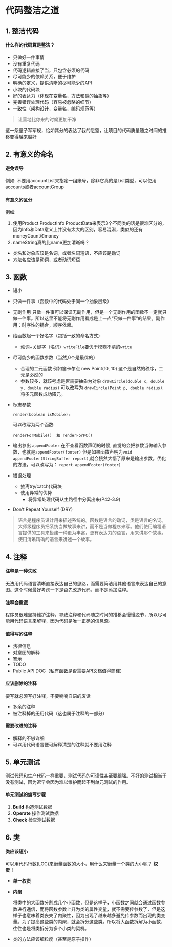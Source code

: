 代码整洁之道
=====================

## 1. 整洁代码

#### 什么样的代码算是整洁？
- 只做好一件事情
- 没有重复代码
- 代码逻辑直接了当，只包含必须的代码
- 尽可能少的依赖关系，便于维护
- 明确的定义，提供清晰的尽可能少的API
- 小块的代码块
- 好的表达力（体现在变量名，方法和类的抽象等）
- 完善错误处理代码（容易被忽略的细节）
- 一致性（架构设计，变量名，编码规范等）


> 让营地比你来的时候更加干净

这一条童子军军规，恰如其分的表达了我的愿望，让项目的代码质量随之时间的推移变得越来越好

## 2. 有意义的命名

#### 避免误导

例如: 不要用accountList来指定一组账号，除非它真的是List类型，可以使用accounts或者accountGroup

#### 有意义的区分

例如: 

1. 使用Product ProductInfo ProductData来表示3个不同类的话是很难区分的，因为Info和Data意义上并没有太大的区别，容易混淆，类似的还有moneyCount和money
2. nameString真的比name更加清晰吗？

- 类名和对象应该是名词，或者名词短语，不应该是动词
- 方法名应该是动词，或者动词短语


## 3. 函数

- 短小
- 只做一件事（函数中的代码处于同一个抽象层级）
- 无副作用 只做一件事可以保证无副作用，但是一个无副作用的函数不一定就只做一件事。所以这里不能将无副作用看成是上一点“只做一件事”的结果。副作用：时序性的耦合，顺序依赖。
- 给函数起一个好名字（包括一致的命名方式）
	* 动词+关键字（名词）`writeFile`要优于模糊不清的`write`
- 尽可能少的函数参数（当然,0个是最优的）
	* 合理的二元函数 例如笛卡尔点 new Point(10, 10) 这个是自然的秩序，二元是必然的
	* 参数较多，就该考虑是否需要抽象为对象 ```drawCircle(double x, double y, double radius)``` 可以改写为 ```drawCircle(Point p, double radius)```.将多元函数成功降元。
- 标志参数

	```
	render(boolean isMobile);
	```
	可以改写为两个函数:

	```
	renderForMobile()  和 renderForPC()
	``` 
- 输出参出  `appendFooter` 在不查看函数声明的时候, 直觉的会把参数当做输入参数，也就是`appendFooter(footer)` 但是如果函数声明为`void appendFooter(StringBuffer report)`,就会恍然大悟了原来是输出参数。优化的方法，可以改写为： `report.appendFooter(footer)` 
- 错误处理
	- 抽离try/catch代码块
	- 使用异常的优势
		+ 将异常处理代码从主路径中分离出来(P42-3.9)
- Don't Repeat Yourself (DRY)

> 语言是程序员设计用来描述系统的。函数是语言的动词，类是语言的名词。大师级程序员把系统当做故事来讲，而不是当做程序来写。他们使用编程语言提供的工具来搭建一种更为丰富，更有表达力的语言，用来讲那个故事。
使用清晰精确的语言来讲述一个故事。

## 4. 注释

#### 注释是一种失败

无法用代码语言清晰直接表达自己的思路，而需要简洁用其他语言来表达自己的意图。这个时候最好考虑一下是否先改造代码，而不是添加注释。

#### 注释会撒谎

程序员很难坚持维护注释，导致注释和代码随之时间的推移会慢慢脱节，所以尽可能用代码语言来解释，因为代码是唯一正确的信息源。

#### 值得写的注释

- 法律信息
- 对意图的解释
- 警示
- TODO
- Public API DOC（私有函数是否需要API文档值得商榷）

#### 应该删除的注释

要写就必须写好注释，不要喃喃自语的废话

- 多余的注释
- 被注释掉的无用代码（这也属于注释的一部分）

#### 需要改进的注释

- 解释的不够详细
- 可以用代码语言便可解释清楚的注释就不要用注释

## 5. 单元测试

测试代码和生产代码一样重要，测试代码的可读性甚至要跟强。不好的测试相当于没有测试，因为迟早会因为难以维护而起不到单元测试的作用。

#### 单元测试的编写步骤

1. **Build** 构造测试数据
2. **Operate** 操作测试数据
3. **Check** 检查测试数据

## 6. 类

#### 类应该短小
可以用代码行数(LOC)来衡量函数的大小，用什么来衡量一个类的大小呢？ **权责！**

- **单一权责**
- **内聚**

	将类中的大函数分割成几个小函数，但是这样子，小函数之间就会通过函数参数进行通信，而将函数参数上升为类的属性变量，就不需要传参数了，但是这样子也意味着类丧失了内聚性，因为出现了越来越多避免传参数而出现的类变量。为了提高这些类的内聚，就会拆分这些类。所以将大函数拆解为小函数，往往也是将类拆分为多个小类的契机。
- 类的方法应该细粒度（甚至是原子操作）


